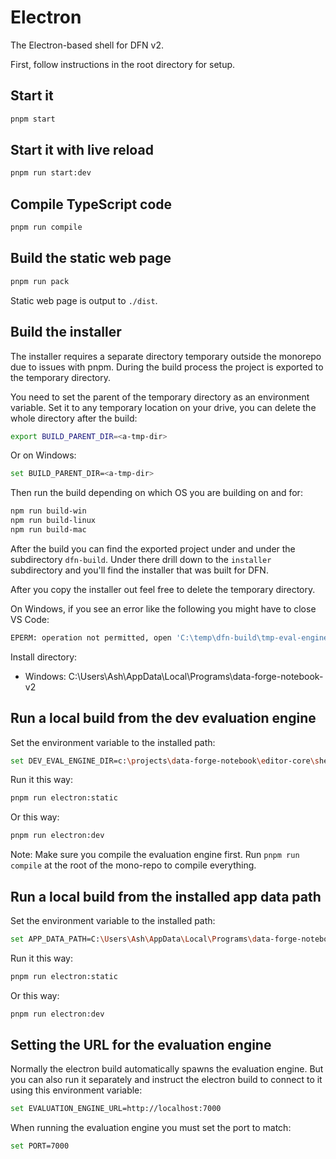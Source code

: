 # Electron

The Electron-based shell for DFN v2.

First, follow instructions in the root directory for setup.

## Start it

```bash
pnpm start
```

## Start it with live reload

```bash
pnpm run start:dev
```

## Compile TypeScript code

```bash
pnpm run compile
```

## Build the static web page

```bash
pnpm run pack
```

Static web page is output to `./dist`.

## Build the installer

The installer requires a separate directory temporary outside the monorepo due to issues with pnpm. During the build process the project is exported to the temporary directory.

You need to set the parent of the temporary directory as an environment variable. Set it to any temporary location on your drive, you can delete the whole directory after the build:

```bash
export BUILD_PARENT_DIR=<a-tmp-dir>
```

Or on Windows:

```bash
set BUILD_PARENT_DIR=<a-tmp-dir>
```

Then run the build depending on which OS you are building on and for:

```bash
npm run build-win
npm run build-linux
npm run build-mac
```

After the build you can find the exported project under <a-tmp-dir> and under the subdirectory `dfn-build`. Under there drill down to the `installer` subdirectory and you'll find the installer that was built for DFN.

After you copy the installer out feel free to delete the temporary directory.

On Windows, if you see an error like the following you might have to close VS Code: 

```bash
EPERM: operation not permitted, open 'C:\temp\dfn-build\tmp-eval-engine\node_modules\.bin\upgrade-blueprint-2.0.0-rename'
```

Install directory:

- Windows: C:\Users\Ash\AppData\Local\Programs\data-forge-notebook-v2

## Run a local build from the dev evaluation engine

Set the environment variable to the installed path:

```bash
set DEV_EVAL_ENGINE_DIR=c:\projects\data-forge-notebook\editor-core\shells\evaluation-engine
```

Run it this way:

``` bash
pnpm run electron:static
```

Or this way:

```bash
pnpm run electron:dev
```

Note: Make sure you compile the evaluation engine first. Run `pnpm run compile` at the root of the mono-repo to compile everything.

## Run a local build from the installed app data path

Set the environment variable to the installed path:

```bash
set APP_DATA_PATH=C:\Users\Ash\AppData\Local\Programs\data-forge-notebook-v2
```

Run it this way:

``` bash
pnpm run electron:static
```

Or this way:

```bash
pnpm run electron:dev
```


## Setting the URL for the evaluation engine

Normally the electron build automatically spawns the evaluation engine. But you can also run it separately and instruct the electron build to connect to it using this environment variable:

```bash
set EVALUATION_ENGINE_URL=http://localhost:7000
```

When running the evaluation engine you must set the port to match:

```bash
set PORT=7000
```

